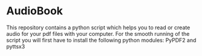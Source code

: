 # AudioBook
This repository contains a python script which helps you to read or create audio for your pdf files with your computer. For the smooth running of the script you will first have to install the following python modules: PyPDF2 and pyttsx3  
